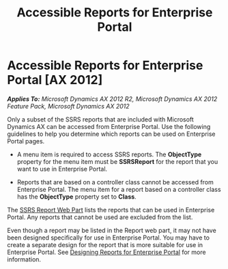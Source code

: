 ﻿---
title: Accessible Reports for Enterprise Portal
TOCTitle: Accessible Reports for Enterprise Portal
ms:assetid: e01720d3-58ff-4b0e-a919-b4b1f76cbca1
ms:mtpsurl: https://msdn.microsoft.com/en-us/library/Hh330355(v=AX.60)
ms:contentKeyID: 36806168
ms.date: 11/07/2012
mtps_version: v=AX.60
---

# Accessible Reports for Enterprise Portal [AX 2012]


_**Applies To:** Microsoft Dynamics AX 2012 R2, Microsoft Dynamics AX 2012 Feature Pack, Microsoft Dynamics AX 2012_

Only a subset of the SSRS reports that are included with Microsoft Dynamics AX can be accessed from Enterprise Portal. Use the following guidelines to help you determine which reports can be used on Enterprise Portal pages.

  - A menu item is required to access SSRS reports. The **ObjectType** property for the menu item must be **SSRSReport** for the report that you want to use in Enterprise Portal.

  - Reports that are based on a controller class cannot be accessed from Enterprise Portal. The menu item for a report based on a controller class has the **ObjectType** property set to **Class**.

The [SSRS Report Web Part](ssrs-report-web-part.md) lists the reports that can be used in Enterprise Portal. Any reports that cannot be used are excluded from the list.

Even though a report may be listed in the Report web part, it may not have been designed specifically for use in Enterprise Portal. You may have to create a separate design for the report that is more suitable for use in Enterprise Portal. See [Designing Reports for Enterprise Portal](designing-reports-for-enterprise-portal.md) for more information.

